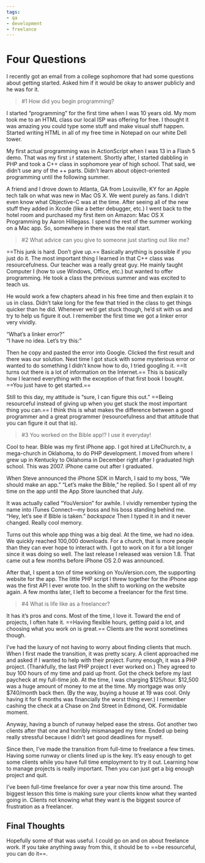 ```yaml
---
tags:
- qa
- development
- freelance
---
```


# Four Questions

I recently got an email from a college sophomore that had some questions about getting started. Asked him if it would be okay to answer publicly and he was for it.

> #1 How did you begin programming?

I started “programming” for the first time when I was 10 years old. My mom took me to an HTML class our local ISP was offering for free. I thought it was amazing you could type some stuff and make visual stuff happen. Started writing HTML in all of my free time in Notepad on our white Dell tower.

My first actual programming was in ActionScript when I was 13 in a Flash 5 demo. That was my first `if` statement. Shortly after, I started dabbling in PHP and took a C++ class in sophomore year of high school. That said, we didn’t use any of the ++ parts. Didn’t learn about object-oriented programming until the following summer.

A friend and I drove down to Atlanta, GA from Louisville, KY for an Apple tech talk on what was new in Mac OS X. We went purely as fans. I didn’t even know what Objective-C was at the time. After seeing all of the new stuff they added in Xcode (like a better debugger, etc.) I went back to the hotel room and purchased my first item on Amazon: Mac OS X Programming by Aaron Hillegass. I spend the rest of the summer working on a Mac app. So, somewhere in there was the real start.

> #2 What advice can you give to someone just starting out like me?

==This junk is hard. Don’t give up.== Basically anything is possible if you just do it. The most important thing I learned in that C++ class was resourcefulness. Our teacher was a really great guy. He mainly taught Computer I (how to use Windows, Office, etc.) but wanted to offer programming. He took a class the previous summer and was excited to teach us.

He would work a few chapters ahead in his free time and then explain it to us in class. Didn’t take long for the few that tried in the class to get things quicker than he did. Whenever we’d get stuck though, he’d sit with us and try to help us figure it out. I remember the first time we got a linker error very vividly.

“What’s a linker error?”<br>
“I have no idea. Let’s try this:”

Then he copy and pasted the error into Google. Clicked the first result and there was our solution. Next time I got stuck with some mysterious error or wanted to do something I didn’t know how to do, I tried googling it. ==It turns out there is a lot of information on the Internet.== This is basically how I learned everything with the exception of that first book I bought. ==You just have to get started.==

Still to this day, my attitude is “sure, I can figure this out.” ==Being resourceful instead of giving up when you get stuck the most important thing you can.== I think this is what makes the difference between a good programmer and a great programmer (resourcefulness and that attitude that you can figure it out that is).

> #3 You worked on the Bible app!? I use it everyday!

Cool to hear. Bible was my first iPhone app. I got hired at LifeChurch.tv, a mega-church in Oklahoma, to do PHP development. I moved from where I grew up in Kentucky to Oklahoma in December right after I graduated high school. This was 2007. iPhone came out after I graduated.

When Steve announced the iPhone SDK in March, I said to my boss, “We should make an app.” “Let’s make the Bible,” he replied. So I spent all of my time on the app until the App Store launched that July.

It was actually called “YouVersion” for awhile. I vividly remember typing the name into iTunes Connect—my boss and his boss standing behind me. “Hey, let’s see if Bible is taken.” *backspace* Then I typed it in and it never changed. Really cool memory.

Turns out this whole app thing was a big deal. At the time, we had no idea. We quickly reached 100,000 downloads. For a church, that is more people than they can ever hope to interact with. I got to work on it for a bit longer since it was doing so well. The last release I released was version 1.8. That came out a few months before iPhone OS 2.0 was announced.

After that, I spent a ton of time working on YouVersion.com, the supporting website for the app. The little PHP script I threw together for the iPhone app was the first API I ever wrote too. In the shift to working on the website again. A few months later, I left to become a freelancer for the first time.

> #4 What is life like as a freelancer?

It has it’s pros and cons. Most of the time, I love it. Toward the end of projects, I often hate it. ==Having flexible hours, getting paid a lot, and choosing what you work on is great.== Clients are the worst sometimes though.

I’ve had the luxury of not having to worry about finding clients that much. When I first made the transition, it was pretty scary. A client approached me and asked if I wanted to help with their project. Funny enough, it was a PHP project. (Thankfully, the last PHP project I ever worked on.) They agreed to buy 100 hours of my time and paid up front. Got the check before my last paycheck at my full-time job. At the time, I was charging $125/hour. $12,500 was a huge amount of money to me at the time. My mortgage was only $740/month back then. (By the way, buying a house at 19 was cool. Only having it for 6 months was financially the worst thing ever.) I remember cashing the check at a Chase on 2nd Street in Edmond, OK. Formidable moment.

Anyway, having a bunch of runway helped ease the stress. Got another two clients after that one and horribly mismanaged my time. Ended up being really stressful because I didn’t set good deadlines for myself.

Since then, I’ve made the transition from full-time to freelance a few times. Having some runway or clients lined up is the key. It’s easy enough to get some clients while you have full time employment to try it out. Learning how to manage projects is really important. Then you can just get a big enough project and quit.

I’ve been full-time freelance for over a year now this time around. The biggest lesson this time is making sure your clients know what they wanted going in. Clients not knowing what they want is the biggest source of frustration as a freelancer.

## Final Thoughts

Hopefully some of that was useful. I could go on and on about freelance work. If you take anything away from this, it should be to ==be resourceful, you can do it==.
